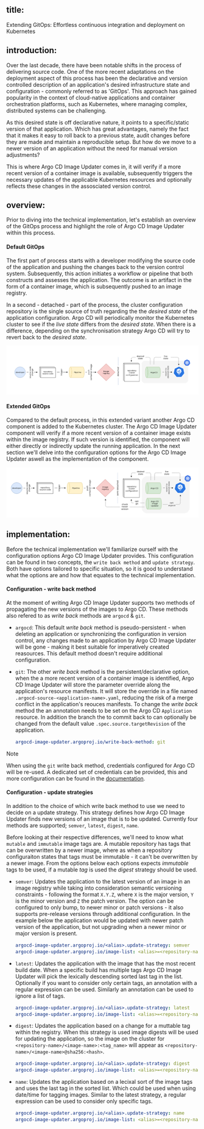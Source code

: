## title: 

Extending GitOps: Effortless continuous integration and deployment on Kubernetes

## introduction:

Over the last decade, there have been notable shifts in the process of delivering source code. One of the more recent adaptations on the deployment aspect of this process has been the declarative and version controlled description of an application's desired infrastructure state and configuration - commonly referred to as 'GitOps'. This approach has gained popularity in the context of cloud-native applications and container orchestration platforms, such as Kubernetes, where managing complex, distributed systems can be challenging.

As this desired state is off declarative nature, it points to a specific/static version of that application. Which has great advantages, namely the fact that it makes it easy to roll back to a previous state, audit changes before they are made and maintain a reproducible setup. But how do we move to a newer version of an application without the need for manual version adjustments?

This is where Argo CD Image Updater comes in, it will verify if a more recent version of a container image is available, subsequently triggers the necessary updates of the applicable Kubernetes resources and optionally reflects these changes in the assosciated version control.

## overview:

Prior to diving into the technical implementation, let's establish an overview of the GitOps process and highlight the role of Argo CD Image Updater within this process.

#### Default GitOps

The first part of process starts with a developer modifying the source code of the application and pushing the changes back to the version control system. Subsequently, this action initiates a workflow or pipeline that both constructs and assesses the application. The outcome is an artifact in the form of a container image, which is subsequently pushed to an image registry.

In a second - detached - part of the process, the cluster configuration repository is the single source of truth regarding the the _desired state_ of the application configuration. Argo CD will periodically monitor the Kubernetes cluster to see if the _live state_ differs from the _desired state_. When there is a difference, depending on the synchronisation strategy Argo CD will try to revert back to the _desired state_.

![gitops-default-overview](assets/gitops-default-overview.png)

#### Extended GitOps

Compared to the default process, in this extended variant another Argo CD component is added to the Kubernetes cluster. The Argo CD Image Updater component will verify if a more recent version of a container image exists within the image registry. If such version is identified, the component will either directly or indirectly update the running application. In the next section we'll delve into the configuration options for the Argo CD Image Updater aswell as the implementation of the component.

![gitops-extended-overview](assets/gitops-extended-overview.png)

## implementation:

Before the technical implementation we'll familiarize ourself with the configuration options Argo CD Image Updater provides. This configuration can be found in two concepts, the `write back method` and `update strategy`. Both have options tailored to specific situation, so it is good to understand what the options are and how that equates to the technical implementation.

#### Configuration - write back method

At the moment of writing Argo CD Image Updater supports two methods of propagating the new versions of the images to Argo CD. These methods also refered to as _write back_ methods are `argocd` & `git`. 

- `argocd`: This default _write back_ method is pseudo-persistent - when deleting an application or synchronizing the configuration in version control, any changes made to an application by Argo CD Image Updater will be gone - making it best suitable for imperatively created reasources. This default method doesn't require additional configuration.

- `git`: The other _write back_ method is the persistent/declarative option, when the a more recent version of a container image is identified, Argo CD Image Updater will store the parameter override along the application's resource manifests. It will store the override in a file named `.argocd-source-<application-name>.yaml`, reducing the risk of a merge conflict in the application's reouces manifests. To change the _write back_ method the an annotation needs to be set on the Argo CD `Application` resource. In addition the branch the to commit back to can optionally be changed from the default value `.spec.source.targetRevision` of the application.

    ```yaml
    argocd-image-updater.argoproj.io/write-back-method: git
    ```

> [!NOTE]
> When using the `git` write back method, credentials configured for Argo CD will be re-used. A dedicated set of credentials can be provided, this and more configuration can be found in the [documentation](https://argocd-image-updater.readthedocs.io/en/stable/basics/update-methods).

#### Configuration - update strategies

In addition to the choice of which write back method to use we need to decide on a update strategy. This strategy defines how Argo CD Image Updater finds new versions of an image that is to be updated. Currently four methods are supported; `semver`, `latest`, `digest`, `name`. 

Before looking at their respective differences, we'll need to know what `mutable` and `immutable` image tags are. A mutable repository has tags that can be overwritten by a newer image, where as when a repository configuraiton states that tags must be immutable - it can't be overwritten by a newer image. From the options below each options expects _immutable_ tags to be used, if a mutable _tag_ is used the _digest_ strategy should be used.

- `semver`: Updates the application to the latest version of an image in an image registry while taking into consideration semantic versioning constraints - following the format `X.Y.Z`, where `X` is the major version, `Y` is the minor version and `Z` the patch version. The option can be configured to only bump, to newer minor or patch versions - it also supports pre-release versions through additional configuration. In the example below the application would be updated with newer patch version of the application, but not upgrading when a newer minor or major version is present.

    ```yaml
    argocd-image-updater.argoproj.io/<alias>.update-strategy: semver
    argocd-image-updater.argoproj.io/image-list: <alias>=<repository-name>/<image-name>[:<version_constraint>]
    ```

- `latest`: Updates the application with the image that has the most recent build date. When a specific build has multiple tags Argo CD Image Updater will pick the lexically descending sorted last tag in the list. Optionally if you want to consider only certain tags, an annotation with a regular expression can be used. Similarly an annotation can be used to ignore a list of tags.

    ```yaml
    argocd-image-updater.argoproj.io/<alias>.update-strategy: latest
    argocd-image-updater.argoproj.io/image-list: <alias>=<repository-name>/<image-name>
    ```

- `digest`: Updates the application based on a change for a muttable tag within the registry. When this strategy is used image digests will be used for updating the application, so the image on the cluster for `<repository-name>/<image-name>:<tag_name>` will appear as `<repository-name>/<image-name>@sha256:<hash>`.

    ```yaml
    argocd-image-updater.argoproj.io/<alias>.update-strategy: digest
    argocd-image-updater.argoproj.io/image-list: <alias>=<repository-name>/<image-name>:<tag_name>
    ```

- `name`: Updates the application based on a lecixal sort of the image tags and uses the last tag in the sorted list. Which could be used when using date/time for tagging images. Similar to the latest strategy, a regular expression can be used to consider only specific tags.

    ```yaml
    argocd-image-updater.argoproj.io/<alias>.update-strategy: name
    argocd-image-updater.argoproj.io/image-list: <alias>=<repository-name>/<image-name>
    ```
